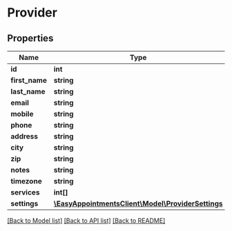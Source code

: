 # Provider

## Properties
Name | Type | Description | Notes
------------ | ------------- | ------------- | -------------
**id** | **int** |  | [optional] 
**first_name** | **string** |  | [optional] 
**last_name** | **string** |  | [optional] 
**email** | **string** |  | [optional] 
**mobile** | **string** |  | [optional] 
**phone** | **string** |  | [optional] 
**address** | **string** |  | [optional] 
**city** | **string** |  | [optional] 
**zip** | **string** |  | [optional] 
**notes** | **string** |  | [optional] 
**timezone** | **string** |  | [optional] 
**services** | **int[]** |  | [optional] 
**settings** | [**\EasyAppointmentsClient\Model\ProviderSettings**](ProviderSettings.md) |  | [optional] 

[[Back to Model list]](../README.md#documentation-for-models) [[Back to API list]](../README.md#documentation-for-api-endpoints) [[Back to README]](../README.md)


